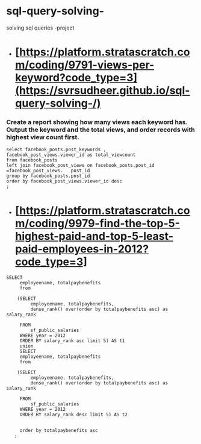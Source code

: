 # sql-query-solving-
solving sql queries -project
- # [https://platform.stratascratch.com/coding/9791-views-per-keyword?code_type=3](https://svrsudheer.github.io/sql-query-solving-/)



### Create a report showing how many views each keyword has. Output the keyword and the total views, and order records with highest view count first.

```
select facebook_posts.post_keywords ,
facebook_post_views.viewer_id as total_viewcount
from facebook_posts
left join facebook_post_views on facebook_posts.post_id =facebook_post_views.	post_id
group by facebook_posts.post_id
order by facebook_post_views.viewer_id desc
;
```
- # [https://platform.stratascratch.com/coding/9979-find-the-top-5-highest-paid-and-top-5-least-paid-employees-in-2012?code_type=3]
```
SELECT 
     employeename, totalpaybenefits
     from
    
    (SELECT 
         employeename, totalpaybenefits,
         dense_rank() over(order by totalpaybenefits asc) as salary_rank
         
     FROM
         sf_public_salaries
     WHERE year = 2012
     ORDER BY salary_rank asc limit 5) AS t1
     union
     SELECT 
     employeename, totalpaybenefits
     from
    
    (SELECT 
         employeename, totalpaybenefits,
         dense_rank() over(order by totalpaybenefits asc) as salary_rank
         
     FROM
         sf_public_salaries
     WHERE year = 2012
     ORDER BY salary_rank desc limit 5) AS t2
     
     
     order by totalpaybenefits asc
   ;
```
